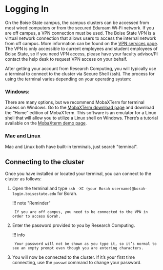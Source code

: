 # Logging In
On the Boise State campus, the campus clusters can be accessed from most wired computers or from the secured Eduroam Wi-Fi network.
If you are off campus, a VPN connection must be used.
The Boise State VPN is a virtual network connection that allows users to access the internal network from off campus.
More information can be found on the [VPN services page](https://www.boisestate.edu/oit-network/vpn-services/).
The VPN is only accessible to current employees and student employees of Boise State, so if you need VPN access, please have your faculty advisor/PI contact the help desk to request VPN access on your behalf.

After getting your account from Research Computing, you will typically use a terminal to connect to the cluster via Secure Shell (ssh). The process for using the terminal varies depending on your operating system:

### Windows:

There are many options, but we recommend MobaXTerm for terminal access on Windows. Go to the [MobaXTerm download page](https://mobaxterm.mobatek.net/download.html) and download the “Home” edition of MobaXTerm.
This software is an emulator for a Linux shell that will allow you to utilize a Linux shell on Windows.
There’s a tutorial available on the [MobaXterm demo page](https://mobaxterm.mobatek.net/demo.html).

### Mac and Linux

Mac and Linux both have built-in terminals, just search "terminal".

## Connecting to the cluster
Once you have installed or located your terminal, you can connect to the cluster as follows:

1. Open the terminal and type `ssh -XC (your Borah username)@borah-login.boisestate.edu` for Borah.

    !!! note "Reminder"

        If you are off campus, you need to be connected to the VPN in order to access Borah.

2. Enter the password provided to you by Research Computing.

    !!! info

        Your password will not be shown as you type it, so it’s normal to see an empty prompt even though you are entering characters.

3. You will now be connected to the cluster.
If it’s your first time connecting, use the `passwd` command to change your password.
